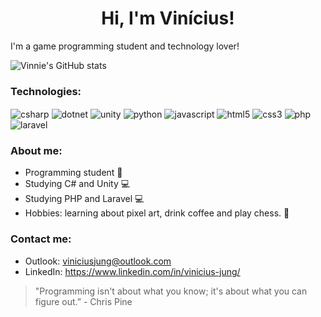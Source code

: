 <h1 align="center">Hi, I'm Vinícius!</h1>

I'm a game programming student and technology lover!

![Vinnie's GitHub stats](https://github-readme-stats.vercel.app/api?username=Vinnie-Jung&show_icons=true&theme=chartreuse-dark)

### Technologies:
<div style="display: inline_block">
  <img align="center" alt="csharp" src="https://img.shields.io/badge/C%23-239120?style=for-the-badge&logo=c-sharp&logoColor=white" />
  <img align="center" alt="dotnet" src="https://img.shields.io/badge/.NET-5C2D91?style=for-the-badge&logo=.net&logoColor=white" />
  <img align="center" alt="unity" src="https://img.shields.io/badge/Unity-100000?style=for-the-badge&logo=unity&logoColor=white" />
  <img align="center" alt="python" src="https://img.shields.io/badge/Python-3776AB?style=for-the-badge&logo=python&logoColor=white" />
  <img align="center" alt="javascript" src="https://img.shields.io/badge/JavaScript-F7DF1E?style=for-the-badge&logo=javascript&logoColor=black" />
  <img align="center" alt="html5" src="https://img.shields.io/badge/HTML5-E34F26?style=for-the-badge&logo=html5&logoColor=white" />
  <img align="center" alt="css3" src="https://img.shields.io/badge/CSS3-1572B6?style=for-the-badge&logo=css3&logoColor=white" />
  <img align="center" alt="php" src="https://img.shields.io/badge/PHP-777BB4?style=for-the-badge&logo=php&logoColor=white">
  <img align="center" alt="laravel" src="https://img.shields.io/badge/Laravel-FF2D20?style=for-the-badge&logo=laravel&logoColor=white">
</div>
 
 
### About me:
- Programming student 💪
- Studying C# and Unity 💻
- Studying PHP and Laravel 💻
- Hobbies: learning about pixel art, drink coffee and play chess. 🎨

### Contact me:
- Outlook: viniciusjung@outlook.com
- LinkedIn: https://www.linkedin.com/in/vinicius-jung/


>"Programming isn't about what you know; it's about what you can figure out.” - Chris Pine
